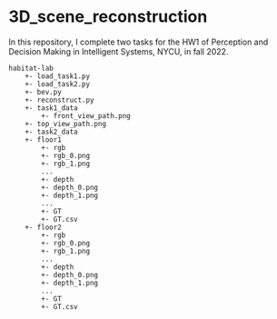 # 3D_scene_reconstruction
In this repository, I complete two tasks for the HW1 of Perception and Decision Making in Intelligent Systems, NYCU, in fall 2022.

```
habitat-lab
    +- load_task1.py
    +- load_task2.py
    +- bev.py
    +- reconstruct.py
    +- task1_data
        +- front_view_path.png
	+- top_view_path.png
    +- task2_data 
	+- floor1
	    +- rgb
		+- rgb_0.png
		+- rgb_1.png
		...
	    +- depth
		+- depth_0.png
		+- depth_1.png
		...
	    +- GT
		+- GT.csv
	+- floor2
	    +- rgb
		+- rgb_0.png
		+- rgb_1.png
		...
	    +- depth
		+- depth_0.png
		+- depth_1.png
		...
	    +- GT
		+- GT.csv
```
